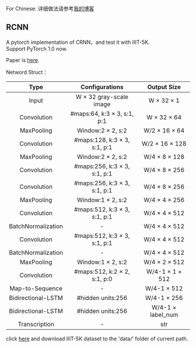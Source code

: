 For Chinese: 详细做法请参考[我的博客](https://qjy981010.github.io/2017/12/24/PyTorch-%E7%94%A8CRNN%E6%94%BB%E9%99%B7IIIT-5k/)

## RCNN
A pytorch implementation of CRNN，and test it with IIIT-5K.  
Support PyTorch 1.0 now.

Paper is [here](https://arxiv.org/abs/1507.05717).

Netword Struct：

| Type | Configurations | Output Size |
| :---: | :---: | :---: |
| Input | W × 32 gray-scale image | W × 32 × 1 |
| Convolution | #maps:64, k:3 × 3, s:1, p:1 | W × 32 × 64 |
| MaxPooling | Window:2 × 2, s:2 | W/2 × 16 × 64 |
| Convolution | #maps:128, k:3 × 3, s:1, p:1 | W/2 × 16 × 128 |
| MaxPooling | Window:2 × 2, s:2 | W/4 × 8 × 128 |
| Convolution | #maps:256, k:3 × 3, s:1, p:1 | W/4 × 8 × 256 |
| Convolution | #maps:256, k:3 × 3, s:1, p:1 | W/4 × 8 × 256 |
| MaxPooling | Window:1 × 2, s:2 | W/4 × 4 × 256 |
| Convolution | #maps:512, k:3 × 3, s:1, p:1 | W/4 × 4 × 512 |
| BatchNormalization | - | W/4 × 4 × 512 |
| Convolution | #maps:512, k:3 × 3, s:1, p:1 | W/4 × 4 × 512 |
| BatchNormalization | - | W/4 × 4 × 512 |
| MaxPooling | Window:1 × 2, s:2 | W/4 × 2 × 512 |
| Convolution | #maps:512, k:2 × 2, s:1, p:0 | W/4-1 × 1 × 512 |
| Map-to-Sequence | - | W/4-1 × 512 |
| Bidirectional-LSTM | #hidden units:256 | W/4-1 × 256 |
| Bidirectional-LSTM | #hidden units:256 | W/4-1 × label\_num |
| Transcription | - | str |

click [here](http://cvit.iiit.ac.in/projects/SceneTextUnderstanding/IIIT5K.html) and download IIIT-5K dataset to the 'data/' folder of current path.

